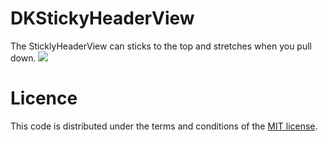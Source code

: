 # DKStickyHeaderView
The SticklyHeaderView can sticks to the top and stretches when you pull down.
<img src="https://github.com/zhangao0086/DKStickyHeaderView/master/Preview1.gif" />

# Licence
This code is distributed under the terms and conditions of the <a href="https://github.com/zhangao0086/DKStickyHeaderView/master/LICENSE">MIT license</a>.